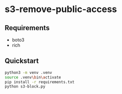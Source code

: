 # s3-remove-public-access

## Requirements

- boto3
- rich

## Quickstart

```bash
python3 -m venv .venv
source .venv\bin\activate
pip install -r requirements.txt
python s3-block.py
```
